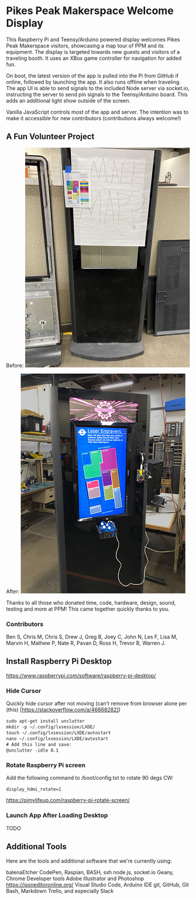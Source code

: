 # Pikes Peak Makerspace Welcome Display

This Raspberry Pi and Teensy/Arduino powered display welcomes Pikes Peak Makerspace visitors, showcasing a map tour of PPM and its equipment. The display is targeted towards new guests and visitors of a traveling booth. It uses an XBox game controller for navigation for added fun.

On boot, the latest version of the app is pulled into the Pi from GitHub if online, followed by launching the app. It also runs offline when traveling. The app UI is able to send signals to the included Node server via socket.io, instructing the server to send pin signals to the Teensy/Arduino board. This adds an additional light show outside of the screen.

Vanilla JavaScript controls most of the app and server. The intention was to make it accessible for new contributors (contributions always welcome!)

## A Fun Volunteer Project

Before:
![donated mall map display frame looking for volunteer time](https://github.com/PikesPeakMakerspace/welcome-display/blob/main/public/img/docs/before.jpg)

After:
![welcome kiosk after contributions from several amazing people](https://github.com/PikesPeakMakerspace/welcome-display/blob/main/public/img/docs/after.jpg)

Thanks to all those who donated time, code, hardware, design, sound, testing and more at PPM! This came together quickly thanks to you.

### Contributors

Ben S, Chris M, Chris S, Drew J, Greg B, Joey C, John N, Les F, Lisa M, Marvin H, Mathew P, Nate R, Pavan D, Ross H, Trevor B, Warren J.

## Install Raspberry Pi Desktop

https://www.raspberrypi.com/software/raspberry-pi-desktop/

### Hide Cursor

Quickly hide cursor after not moving (can't remove from browser alone per (this) [https://stackoverflow.com/a/46868282])

```
sudo apt-get install unclutter
mkdir -p ~/.config/lxsession/LXDE/
touch ~/.config/lxsession/LXDE/autostart
nano ~/.config/lxsession/LXDE/autostart
# Add this line and save:
@unclutter -idle 0.1
```

### Rotate Raspberry Pi screen

Add the following command to /boot/config.txt to rotate 90 degs CW:

```
display_hdmi_rotate=1
```
https://pimylifeup.com/raspberry-pi-rotate-screen/

### Launch App After Loading Desktop

TODO

## Additional Tools

Here are the tools and additional software that we're currently using:

balenaEtcher
CodePen, Raspian, BASH, ssh
node.js, socket.io
Geany, Chrome Developer tools
Adobe Illustrator and Photoshop
https://jsoneditoronline.org/
Visual Studio Code, Arduino IDE
git, GitHub, Git Bash, Markdown
Trello, and especially Slack